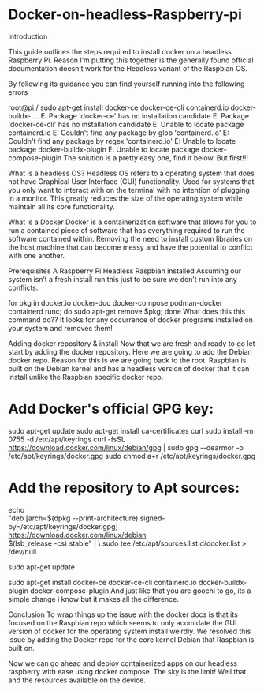 # Docker-on-headless-Raspberry-pi
Introduction

This guide outlines the steps required to install docker on a headless Raspberry Pi. Reason I’m putting this together is the generally found official documentation doesn’t work for the Headless variant of the Raspbian OS.

By following its guidance you can find yourself running into the following errors

root@pi:/ sudo apt-get install docker-ce docker-ce-cli containerd.io docker-buildx-
...
E: Package 'docker-ce' has no installation candidate
E: Package 'docker-ce-cli' has no installation candidate
E: Unable to locate package containerd.io
E: Couldn't find any package by glob 'containerd.io'
E: Couldn't find any package by regex 'containerd.io'
E: Unable to locate package docker-buildx-plugin
E: Unable to locate package docker-compose-plugin
The solution is a pretty easy one, find it below. But first!!!

What is a headless OS?
Headless OS refers to a operating system that does not have Graphical User Interface (GUI) functionality. Used for systems that you only want to interact with on the terminal with no intention of plugging in a monitor. This greatly reduces the size of the operating system while maintain all its core functionality.

What is a Docker
Docker is a containerization software that allows for you to run a contained piece of software that has everything required to run the software contained within. Removing the need to install custom libraries on the host machine that can become messy and have the potential to conflict with one another.

Prerequisites
A Raspberry Pi
Headless Raspbian installed
Assuming our system isn’t a fresh install run this just to be sure we don’t run into any conflicts.

for pkg in docker.io docker-doc docker-compose podman-docker containerd runc; do sudo apt-get remove $pkg; done
What does this this command do?? It looks for any occurrence of docker programs installed on your system and removes them!

Adding docker repository & install
Now that we are fresh and ready to go let start by adding the docker repository. Here we are going to add the Debian docker repo. Reason for this is we are going back to the root. Raspbian is built on the Debian kernel and has a headless version of docker that it can install unlike the Raspbian specific docker repo.

# Add Docker's official GPG key:
sudo apt-get update
sudo apt-get install ca-certificates curl
sudo install -m 0755 -d /etc/apt/keyrings
curl -fsSL https://download.docker.com/linux/debian/gpg | sudo gpg --dearmor -o /etc/apt/keyrings/docker.gpg
sudo chmod a+r /etc/apt/keyrings/docker.gpg

# Add the repository to Apt sources:
echo \
	"deb [arch=$(dpkg --print-architecture) signed-by=/etc/apt/keyrings/docker.gpg] https://download.docker.com/linux/debian \
	$(lsb_release -cs) stable" | \ 
	sudo tee /etc/apt/sources.list.d/docker.list > /dev/null

sudo apt-get update

sudo apt-get install docker-ce docker-ce-cli containerd.io docker-buildx-plugin docker-compose-plugin
And just like that you are goochi to go, its a simple change i know but it makes all the difference.

Conclusion
To wrap things up the issue with the docker docs is that its focused on the Raspbian repo which seems to only acomidate the GUI version of docker for the operating system install weirdly. We resolved this issue by adding the Docker repo for the core kernel Debian that Raspbian is built on.

Now we can go ahead and deploy containerized apps on our headless raspberry with ease using docker compose. The sky is the limit! Well that and the resources available on the device.
